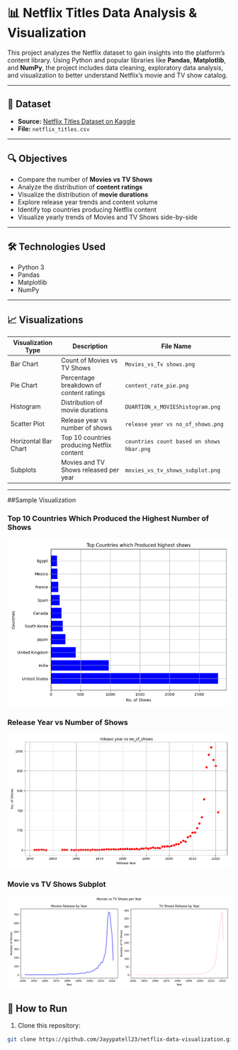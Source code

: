 # 📊 Netflix Titles Data Analysis & Visualization

This project analyzes the Netflix dataset to gain insights into the platform’s content library. Using Python and popular libraries like **Pandas**, **Matplotlib**, and **NumPy**, the project includes data cleaning, exploratory data analysis, and visualization to better understand Netflix’s movie and TV show catalog.

---

## 📁 Dataset

- **Source:** [Netflix Titles Dataset on Kaggle](https://www.kaggle.com/datasets/shivamb/netflix-shows)
- **File:** `netflix_titles.csv`

---

## 🔍 Objectives

- Compare the number of **Movies vs TV Shows**
- Analyze the distribution of **content ratings**
- Visualize the distribution of **movie durations**
- Explore release year trends and content volume
- Identify top countries producing Netflix content
- Visualize yearly trends of Movies and TV Shows side-by-side

---

## 🛠️ Technologies Used

- Python 3
- Pandas
- Matplotlib
- NumPy

---

## 📈 Visualizations

| Visualization Type            | Description                                   | File Name                             |
|------------------------------|-----------------------------------------------|-------------------------------------|
| Bar Chart                    | Count of Movies vs TV Shows                    | `Movies_vs_Tv shows.png`             |
| Pie Chart                   | Percentage breakdown of content ratings        | `content_rate_pie.png`               |
| Histogram                   | Distribution of movie durations                 | `DUARTION_x_MOVIEShistogram.png`    |
| Scatter Plot                | Release year vs number of shows                 | `release year vs no_of_shows.png`   |
| Horizontal Bar Chart        | Top 10 countries producing Netflix content     | `countries count based on shows hbar.png` |
| Subplots                   | Movies and TV Shows released per year           | `movies_vs_tv_shows_subplot.png`    |

---

##Sample Visualization


### Top 10 Countries Which Produced the Highest Number of Shows
![Countries which produced Highest Shows](Images/countries%20count%20based%20on%20shows%20hbar.png)

### Release Year vs Number of Shows
![Release Year vs Number of Shows](Images/release%20year%20vs%20no_of_shows.png)

### Movie vs TV Shows Subplot
![Movie vs TV Shows Subplot](Images/movies_vs_tv_shows_subplot.png)



## 🚀 How to Run

1. Clone this repository:

```bash
git clone https://github.com/Jayypatell23/netflix-data-visualization.git
